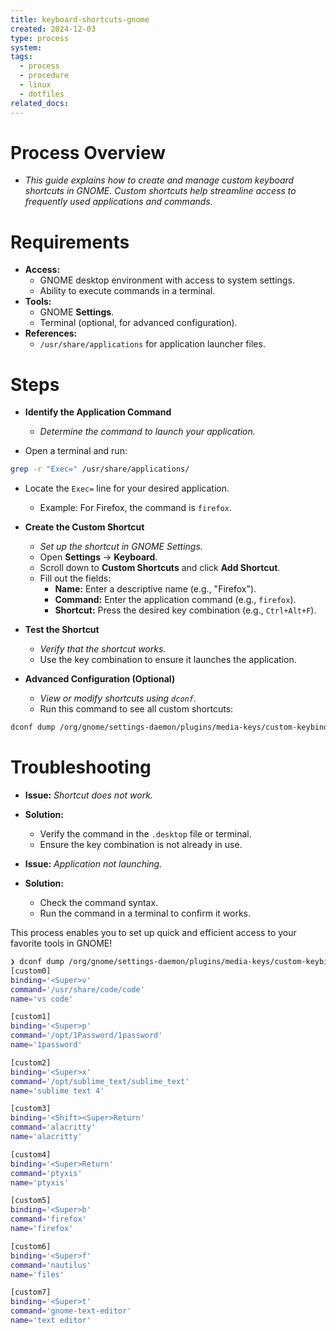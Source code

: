 ```yaml
---
title: keyboard-shortcuts-gnome
created: 2024-12-03
type: process
system: 
tags:
  - process
  - procedure
  - linux
  - dotfiles
related_docs:
---
```

# **Process Overview**

- _This guide explains how to create and manage custom keyboard shortcuts in GNOME. Custom shortcuts help streamline access to frequently used applications and commands._

# **Requirements**

- **Access:**
	- GNOME desktop environment with access to system settings.
	- Ability to execute commands in a terminal.
- **Tools:**
	- GNOME **Settings**.
	- Terminal (optional, for advanced configuration).
- **References:**
	- `/usr/share/applications` for application launcher files.

# **Steps**

- **Identify the Application Command**  
	- _Determine the command to launch your application._

- Open a terminal and run:

```bash
grep -r "Exec=" /usr/share/applications/
```

- Locate the `Exec=` line for your desired application.  
	- Example: For Firefox, the command is `firefox`.

- **Create the Custom Shortcut**  
	- _Set up the shortcut in GNOME Settings._
	- Open **Settings** → **Keyboard**.
	- Scroll down to **Custom Shortcuts** and click **Add Shortcut**.
	- Fill out the fields:
		- **Name:** Enter a descriptive name (e.g., "Firefox").
		- **Command:** Enter the application command (e.g., `firefox`).
		- **Shortcut:** Press the desired key combination (e.g., `Ctrl+Alt+F`).

- **Test the Shortcut**  
	- _Verify that the shortcut works._
	- Use the key combination to ensure it launches the application.

- **Advanced Configuration (Optional)**  
	- _View or modify shortcuts using `dconf`._
	- Run this command to see all custom shortcuts:
```bash
dconf dump /org/gnome/settings-daemon/plugins/media-keys/custom-keybindings/
```

# **Troubleshooting**

- **Issue:** _Shortcut does not work._

- **Solution:**
	- Verify the command in the `.desktop` file or terminal.
	- Ensure the key combination is not already in use.
- **Issue:** _Application not launching._

- **Solution:**
	- Check the command syntax.
	- Run the command in a terminal to confirm it works.

This process enables you to set up quick and efficient access to your favorite tools in GNOME!




```sh
❯ dconf dump /org/gnome/settings-daemon/plugins/media-keys/custom-keybindings/
[custom0]
binding='<Super>v'
command='/usr/share/code/code'
name='vs code'

[custom1]
binding='<Super>p'
command='/opt/1Password/1password'
name='1password'

[custom2]
binding='<Super>x'
command='/opt/sublime_text/sublime_text'
name='sublime text 4'

[custom3]
binding='<Shift><Super>Return'
command='alacritty'
name='alacritty'

[custom4]
binding='<Super>Return'
command='ptyxis'
name='ptyxis'

[custom5]
binding='<Super>b'
command='firefox'
name='firefox'

[custom6]
binding='<Super>f'
command='nautilus'
name='files'

[custom7]
binding='<Super>t'
command='gnome-text-editor'
name='text editor'
```